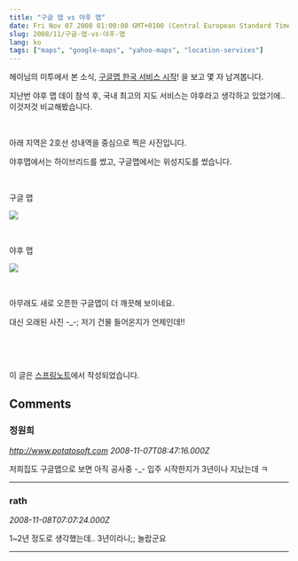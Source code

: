 ```yaml
---
title: "구글 맵 vs 야후 맵"
date: Fri Nov 07 2008 01:00:00 GMT+0100 (Central European Standard Time)
slug: 2008/11/구글-맵-vs-야후-맵
lang: ko
tags: ["maps", "google-maps", "yahoo-maps", "location-services"]
---
```


헤이님의 미투에서 본 소식, [구글맵 한국 서비스 시작](http://me2day.net/heycalmdown/2008/11/07#12:17:37)! 을 보고 몇 자 남겨봅니다.&#13;

지난번 야후 맵 데이 참석 후, 국내 최고의 지도 서비스는 야후라고 생각하고 있었기에.. 이것저것 비교해봤습니다.&#13;

 &#13;

아래 지역은 2호선 성내역을 중심으로 찍은 사진입니다.&#13;

야후맵에서는 하이브리드를 썼고, 구글맵에서는 위성지도를 썼습니다.&#13;

 &#13;

구글 맵&#13;

![](http://farm4.static.flickr.com/3008/3009819804_f742e39b2b.jpg)

&#13;

 &#13;

야후 맵&#13;

![](http://farm4.static.flickr.com/3063/3009819796_0a30bea7c7.jpg)

&#13;

 &#13;

아무래도 새로 오픈한 구글맵이 더 깨끗해 보이네요.&#13;

대신 오래된 사진 -_-; 저기 건물 들어온지가 언제인데!!&#13;

 &#13;

 &#13;

이 글은 [스프링노트](http://rath.springnote.com/pages/2060048)에서 작성되었습니다.

## Comments

### 정원희
*http://www.potatosoft.com*
*2008-11-07T08:47:16.000Z*

저희집도 구글맵으로 보면 아직 공사중 -_- 입주 시작한지가 3년이나 지났는데  ㅋ

---

### rath
*2008-11-08T07:07:24.000Z*

1~2년 정도로 생각했는데.. 3년이라니;; 놀랍군요

---
